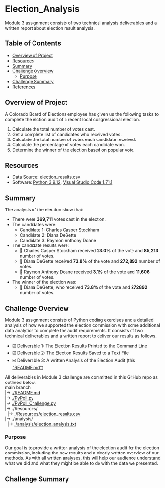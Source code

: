 # Election_Analysis
Module 3 assignment consists of two technical analysis deliverables and a written report about election result analysis.

## Table of Contents
- [Overview of Project](#overview-of-project)
- [Resources](#resources)
- [Summary](#summary)
- [Challenge Overview](#challenge-overview)
  - [Purpose](#purpose)
- [Challenge Summary](#challenge-summary)
- [References](#references)

## Overview of Project
A Colorado Board of Elections employee has given us the following tasks to complete the elction audit of a recent local congressional election.

1. Calculate the total number of votes cast.
2. Get a complete list of candidates who received votes.
3. Calculate the total number of votes each candidate received.
4. Calculate the percentage of votes each candidate won.
5. Determine the winner of the election based on popular vote.

## Resources
- Data Source: election_results.csv
- Software: [Python 3.9.12](https://docs.python.org/release/3.9.12/), [Visual Studio Code 1.71.1](https://code.visualstudio.com/updates/v1_71)

## Summary
The analysis of the election show that:
- There were **369,711** votes cast in the election.
- The candidates were:
  - Candidate 1: Charles Casper Stockham
  - Candidate 2: Diana DeGette
  - Candidate 3: Raymon Anthony Doane
- The candidate results were:
  - 🥈 Charles Casper Stockham received **23.0%** of the vote and **85,213** number of votes.
  - 🥇 Diana DeGette received **73.8%** of the vote and **272,892** number of votes.
  - 🥉 Raymon Anthony Doane received **3.1%** of the vote and **11,606** number of votes.
- The winner of the election was:
  - 🎊 Diana DeGette, who received **73.8%** of the vote and **272892** number of votes.

## Challenge Overview
Module 3 assignment consists of Python coding exercises and a detailed analysis of how we supported the election commission with some additional data analytics to complete the audit requirements. It consists of two technical deliverables and a written report to deliver our results as follows.
- ☑️ Deliverable 1: The Election Results Printed to the Command Line
- ☑️ Deliverable 2: The Election Results Saved to a Text File
- ☑️ Deliverable 3: A written Analysis of the Election Audit (this ["README.md"](./README.md))

All deliverables in Module 3 challenge are committed in this GitHub repo as outlined below.  
main branch  
|&rarr; [./README.md](./README.md)  
|&rarr; [./PyPoll.py](./PyPoll.py)  
|&rarr; [./PyPoll_Challenge.py](./PyPoll_Challenge.py)  
|&rarr; ./Resources/  
  &nbsp; |&rarr; [./Resources/election_results.csv](./Resources/election_results.csv)  
|&rarr; ./analysis/  
  &nbsp; |&rarr; [./analysis/election_analysis.txt](./analysis/election_analysis.txt)  

### Purpose
Our goal is to provide a written analysis of the election audit for the election commission, including the new results and a clearly written overview of our methods. As with all written analyses, this will help our audience understand what we did and what they might be able to do with the data we presented.

## Challenge Summary

